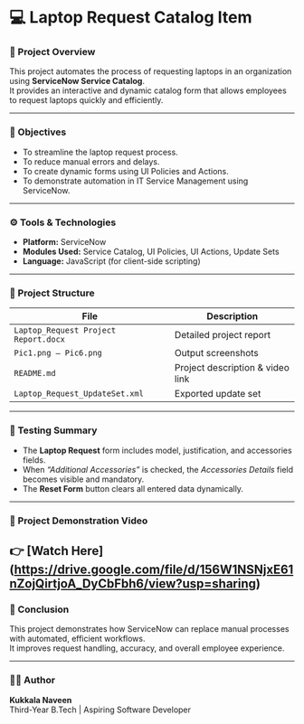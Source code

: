 # 💻 Laptop Request Catalog Item

### 🧩 Project Overview
This project automates the process of requesting laptops in an organization using **ServiceNow Service Catalog**.  
It provides an interactive and dynamic catalog form that allows employees to request laptops quickly and efficiently.

---

### 🎯 Objectives
- To streamline the laptop request process.
- To reduce manual errors and delays.
- To create dynamic forms using UI Policies and Actions.
- To demonstrate automation in IT Service Management using ServiceNow.

---

### ⚙️ Tools & Technologies
- **Platform:** ServiceNow  
- **Modules Used:** Service Catalog, UI Policies, UI Actions, Update Sets  
- **Language:** JavaScript (for client-side scripting)

---

### 🧱 Project Structure
| File                                        | Description |
|------                                       |--------------|
| `Laptop_Request Project Report.docx`        | Detailed project report |
| `Pic1.png – Pic6.png`                       | Output screenshots |
| `README.md`                                 | Project description & video link |
| `Laptop_Request_UpdateSet.xml`              | Exported update set |

---

### 🧪 Testing Summary
- The **Laptop Request** form includes model, justification, and accessories fields.  
- When *“Additional Accessories”* is checked, the *Accessories Details* field becomes visible and mandatory.  
- The **Reset Form** button clears all entered data dynamically.

---

### 🎥 Project Demonstration Video
👉 [**Watch Here**] (https://drive.google.com/file/d/156W1NSNjxE61nZojQirtjoA_DyCbFbh6/view?usp=sharing)
---

### 🏁 Conclusion
This project demonstrates how ServiceNow can replace manual processes with automated, efficient workflows.  
It improves request handling, accuracy, and overall employee experience.

---

### 👨‍💻 Author
**Kukkala Naveen**  
Third-Year B.Tech | Aspiring Software Developer  


